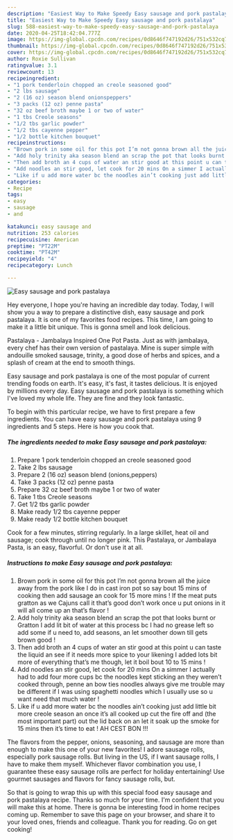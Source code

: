 ```yaml
---
description: "Easiest Way to Make Speedy Easy sausage and pork pastalaya"
title: "Easiest Way to Make Speedy Easy sausage and pork pastalaya"
slug: 588-easiest-way-to-make-speedy-easy-sausage-and-pork-pastalaya
date: 2020-04-25T18:42:04.777Z
image: https://img-global.cpcdn.com/recipes/0d8646f747192d26/751x532cq70/easy-sausage-and-pork-pastalaya-recipe-main-photo.jpg
thumbnail: https://img-global.cpcdn.com/recipes/0d8646f747192d26/751x532cq70/easy-sausage-and-pork-pastalaya-recipe-main-photo.jpg
cover: https://img-global.cpcdn.com/recipes/0d8646f747192d26/751x532cq70/easy-sausage-and-pork-pastalaya-recipe-main-photo.jpg
author: Roxie Sullivan
ratingvalue: 3.1
reviewcount: 13
recipeingredient:
- "1 pork tenderloin chopped an creole seasoned good"
- "2 lbs sausage"
- "2 (16 oz) season blend onionspeppers"
- "3 packs (12 oz) penne pasta"
- "32 oz beef broth maybe 1 or two of water"
- "1 tbs Creole seasons"
- "1/2 tbs garlic powder"
- "1/2 tbs cayenne pepper"
- "1/2 bottle kitchen bouquet"
recipeinstructions:
- "Brown pork in some oil for this pot I’m not gonna brown all the juice away from the pork like I do in cast iron pot so say bout 15 mins of cooking then add sausage an cook for 15 more mins ! If the meat puts gratton as we Cajuns call it that’s good don’t work once u put onions in it will all come up an that’s flavor !"
- "Add holy trinity aka season blend an scrap the pot that looks burnt or Gratton I add lit bit of water at this process bc I had no grease left so add some if u need to, add seasons, an let smoother down till gets brown good !"
- "Then add broth an 4 cups of water an stir good at this point u can taste the liquid an see if it needs more spice to your likening I added lots bit more of everything that’s me though, let it boil bout 10 to 15 mins !"
- "Add noodles an stir good, let cook for 20 mins On a simmer I actually had to add four more cups bc the noodles kept sticking an they weren’t cooked through, penne an bow ties noodles always give me trouble may be different if I was using spaghetti noodles which I usually use so u want need that much water !"
- "Like if u add more water bc the noodles ain’t cooking just add little bit more creole season an once it’s all cooked up cut the fire off and (the most important part) out the lid back on an let it soak up the smoke for 15 mins then it’s time to eat ! AH CEST BON !!!"
categories:
- Recipe
tags:
- easy
- sausage
- and

katakunci: easy sausage and 
nutrition: 253 calories
recipecuisine: American
preptime: "PT22M"
cooktime: "PT42M"
recipeyield: "4"
recipecategory: Lunch

---
```



![Easy sausage and pork pastalaya](https://img-global.cpcdn.com/recipes/0d8646f747192d26/751x532cq70/easy-sausage-and-pork-pastalaya-recipe-main-photo.jpg)

Hey everyone, I hope you're having an incredible day today. Today, I will show you a way to prepare a distinctive dish, easy sausage and pork pastalaya. It is one of my favorites food recipes. This time, I am going to make it a little bit unique. This is gonna smell and look delicious.

Pastalaya - Jambalaya Inspired One Pot Pasta. Just as with jambalaya, every chef has their own version of pastalaya. Mine is super simple with andouille smoked sausage, trinity, a good dose of herbs and spices, and a splash of cream at the end to smooth things.

Easy sausage and pork pastalaya is one of the most popular of current trending foods on earth. It's easy, it's fast, it tastes delicious. It is enjoyed by millions every day. Easy sausage and pork pastalaya is something which I've loved my whole life. They are fine and they look fantastic.


To begin with this particular recipe, we have to first prepare a few ingredients. You can have easy sausage and pork pastalaya using 9 ingredients and 5 steps. Here is how you cook that.

<!--inarticleads1-->

##### The ingredients needed to make Easy sausage and pork pastalaya:

1. Prepare 1 pork tenderloin chopped an creole seasoned good
1. Take 2 lbs sausage
1. Prepare 2 (16 oz) season blend (onions,peppers)
1. Take 3 packs (12 oz) penne pasta
1. Prepare 32 oz beef broth maybe 1 or two of water
1. Take 1 tbs Creole seasons
1. Get 1/2 tbs garlic powder
1. Make ready 1/2 tbs cayenne pepper
1. Make ready 1/2 bottle kitchen bouquet


Cook for a few minutes, stirring regularly. In a large skillet, heat oil and sausage; cook through until no longer pink. This Pastalaya, or Jambalaya Pasta, is an easy, flavorful. Or don&#39;t use it at all. 

<!--inarticleads2-->

##### Instructions to make Easy sausage and pork pastalaya:

1. Brown pork in some oil for this pot I’m not gonna brown all the juice away from the pork like I do in cast iron pot so say bout 15 mins of cooking then add sausage an cook for 15 more mins ! If the meat puts gratton as we Cajuns call it that’s good don’t work once u put onions in it will all come up an that’s flavor !
1. Add holy trinity aka season blend an scrap the pot that looks burnt or Gratton I add lit bit of water at this process bc I had no grease left so add some if u need to, add seasons, an let smoother down till gets brown good !
1. Then add broth an 4 cups of water an stir good at this point u can taste the liquid an see if it needs more spice to your likening I added lots bit more of everything that’s me though, let it boil bout 10 to 15 mins !
1. Add noodles an stir good, let cook for 20 mins On a simmer I actually had to add four more cups bc the noodles kept sticking an they weren’t cooked through, penne an bow ties noodles always give me trouble may be different if I was using spaghetti noodles which I usually use so u want need that much water !
1. Like if u add more water bc the noodles ain’t cooking just add little bit more creole season an once it’s all cooked up cut the fire off and (the most important part) out the lid back on an let it soak up the smoke for 15 mins then it’s time to eat ! AH CEST BON !!!


The flavors from the pepper, onions, seasoning, and sausage are more than enough to make this one of your new favorites! I adore sausage rolls, especially pork sausage rolls. But living in the US, if I want sausage rolls, I have to make them myself. Whichever flavor combination you use, I guarantee these easy sausage rolls are perfect for holiday entertaining! Use gourmet sausages and flavors for fancy sausage rolls, but. 

So that is going to wrap this up with this special food easy sausage and pork pastalaya recipe. Thanks so much for your time. I'm confident that you will make this at home. There is gonna be interesting food in home recipes coming up. Remember to save this page on your browser, and share it to your loved ones, friends and colleague. Thank you for reading. Go on get cooking!
